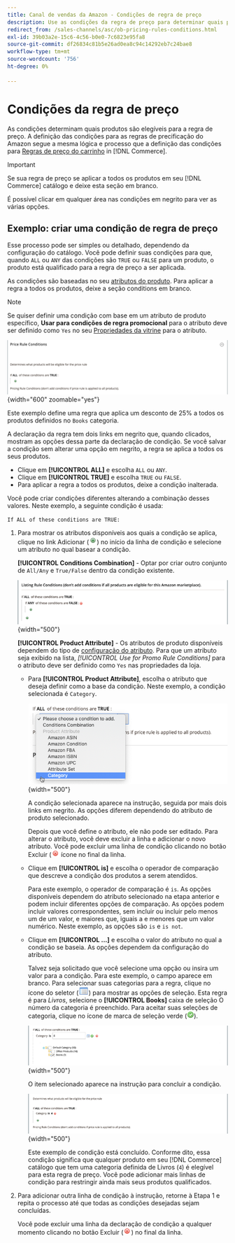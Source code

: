 ```yaml
---
title: Canal de vendas da Amazon - Condições de regra de preço
description: Use as condições da regra de preço para determinar quais produtos são elegíveis para a regra de preço de lista.
redirect_from: /sales-channels/asc/ob-pricing-rules-conditions.html
exl-id: 39b03a2e-15c6-4c56-b0e0-7c6823e95fa8
source-git-commit: df26834c81b5e26ad0ea8c94c14292eb7c24bae8
workflow-type: tm+mt
source-wordcount: '756'
ht-degree: 0%

---
```


# Condições da regra de preço

As condições determinam quais produtos são elegíveis para a regra de preço. A definição das condições para as regras de precificação do Amazon segue a mesma lógica e processo que a definição das condições para [Regras de preço do carrinho](https://experienceleague.adobe.com/docs/commerce-admin/marketing/promotions/cart-rules/price-rules-cart.html) in [!DNL Commerce].

>[!IMPORTANT]
>
>Se sua regra de preço se aplicar a todos os produtos em seu [!DNL Commerce] catálogo e deixe esta seção em branco.

É possível clicar em qualquer área nas condições em negrito para ver as várias opções.

## Exemplo: criar uma condição de regra de preço

Esse processo pode ser simples ou detalhado, dependendo da configuração do catálogo. Você pode definir suas condições para que, quando `ALL` ou `ANY` das condições são `TRUE` ou `FALSE` para um produto, o produto está qualificado para a regra de preço a ser aplicada.

As condições são baseadas no seu [atributos do produto](https://experienceleague.adobe.com/docs/commerce-admin/catalog/product-attributes/product-attributes.html). Para aplicar a regra a todos os produtos, deixe a seção conditions em branco.

>[!NOTE]
>
>Se quiser definir uma condição com base em um atributo de produto específico, **Usar para condições de regra promocional** para o atributo deve ser definido como `Yes` no seu [Propriedades da vitrine](https://experienceleague.adobe.com/docs/commerce-admin/catalog/product-attributes/create/attribute-product-create.html) para o atributo.

![Condição de regra de preço - linha 1](assets/ob-price-rules-condition-1.png){width="600" zoomable="yes"}

Este exemplo define uma regra que aplica um desconto de 25% a todos os produtos definidos no `Books` categoria.

A declaração da regra tem dois links em negrito que, quando clicados, mostram as opções dessa parte da declaração de condição. Se você salvar a condição sem alterar uma opção em negrito, a regra se aplica a todos os seus produtos.

- Clique em **[!UICONTROL ALL]** e escolha `ALL` ou `ANY`.
- Clique em **[!UICONTROL TRUE]** e escolha `TRUE` ou `FALSE`.
- Para aplicar a regra a todos os produtos, deixe a condição inalterada.

Você pode criar condições diferentes alterando a combinação desses valores. Neste exemplo, a seguinte condição é usada:

`If ALL of these conditions are TRUE:`

1. Para mostrar os atributos disponíveis aos quais a condição se aplica, clique no link Adicionar (![Ícone Adicionar](assets/btn-add-grn.png)) no início da linha de condição e selecione um atributo no qual basear a condição.

   **[!UICONTROL Conditions Combination]** - Optar por criar outro conjunto de `All/Any` e `True/False` dentro da condição existente.

   ![Combinação de condições da regra de preço](assets/ob-conditions-combinations.png){width="500"}

   **[!UICONTROL Product Attribute]** - Os atributos de produto disponíveis dependem do tipo de [configuração do atributo](https://experienceleague.adobe.com/docs/commerce-admin/catalog/product-attributes/create/attribute-product-create.html). Para que um atributo seja exibido na lista, *[!UICONTROL Use for Promo Rule Conditions]* para o atributo deve ser definido como `Yes` nas propriedades da loja.

   - Para **[!UICONTROL Product Attribute]**, escolha o atributo que deseja definir como a base da condição. Neste exemplo, a condição selecionada é `Category`.

      ![Condição de regra de preço - linha 2, parte 2](assets/ob-price-rule-condition-2.png){width="500"}

      A condição selecionada aparece na instrução, seguida por mais dois links em negrito. As opções diferem dependendo do atributo de produto selecionado.

      Depois que você define o atributo, ele não pode ser editado. Para alterar o atributo, você deve excluir a linha e adicionar o novo atributo. Você pode excluir uma linha de condição clicando no botão Excluir (![Ícone Excluir](assets/btn-del-red.png) ícone no final da linha.

   - Clique em **[!UICONTROL is]** e escolha o operador de comparação que descreve a condição dos produtos a serem atendidos.

      Para este exemplo, o operador de comparação é `is`. As opções disponíveis dependem do atributo selecionado na etapa anterior e podem incluir diferentes opções de comparação. As opções podem incluir valores correspondentes, sem incluir ou incluir pelo menos um de um valor, e maiores que, iguais a e menores que um valor numérico. Neste exemplo, as opções são `is` e `is not`.

   - Clique em **[!UICONTROL ...]** e escolha o valor do atributo no qual a condição se baseia. As opções dependem da configuração do atributo.

      Talvez seja solicitado que você selecione uma opção ou insira um valor para a condição. Para este exemplo, o campo aparece em branco. Para selecionar suas categorias para a regra, clique no ícone do seletor (![Ícone do seletor](assets/btn-chooser.png)) para mostrar as opções de seleção. Esta regra é para _Livros_, selecione o **[!UICONTROL Books]** caixa de seleção O número da categoria é preenchido. Para aceitar suas seleções de categoria, clique no ícone de marca de seleção verde (![Ícone de marca de seleção](assets/btn-check-mark-green.png)).

      ![Condição de regra de preço - linha 2, parte 3](assets/ob-price-rule-condition-3.png){width="500"}

      O item selecionado aparece na instrução para concluir a condição.

      ![Condição de regra de preço - linha 2, parte 4](assets/ob-price-rule-condition-4.png){width="500"}

      Este exemplo de condição está concluído. Conforme dito, essa condição significa que qualquer produto em seu [!DNL Commerce] catálogo que tem uma categoria definida de Livros (`4`) é elegível para esta regra de preço. Você pode adicionar mais linhas de condição para restringir ainda mais seus produtos qualificados.

1. Para adicionar outra linha de condição à instrução, retorne à Etapa 1 e repita o processo até que todas as condições desejadas sejam concluídas.

   Você pode excluir uma linha da declaração de condição a qualquer momento clicando no botão Excluir (![Ícone Excluir](assets/btn-del-red.png)) no final da linha.
